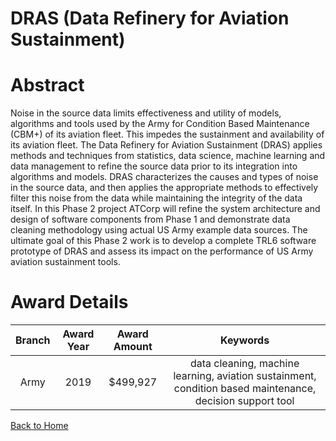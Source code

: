 
DRAS (Data Refinery for Aviation Sustainment)
=============================================

# Abstract


Noise in the source data limits effectiveness and utility of models, algorithms and tools used by the Army for Condition Based Maintenance (CBM+) of its aviation fleet. This impedes the sustainment and availability of its aviation fleet. The Data Refinery for Aviation Sustainment (DRAS) applies methods and techniques from statistics, data science, machine learning and data management to refine the source data prior to its integration into algorithms and models. DRAS characterizes the causes and types of noise in the source data, and then applies the appropriate methods to effectively filter this noise from the data while maintaining the integrity of the data itself. In this Phase 2 project ATCorp will refine the system architecture and design of software components from Phase 1 and demonstrate data cleaning methodology using actual US Army example data sources. The ultimate goal of this Phase 2 work is to develop a complete TRL6 software prototype of DRAS and assess its impact on the performance of US Army aviation sustainment tools.  

# Award Details

|Branch|Award Year|Award Amount|Keywords|
| :---: | :---: | :---: | :---: |
|Army|2019|$499,927|data cleaning, machine learning, aviation sustainment, condition based maintenance, decision support tool|
  
  


[Back to Home](https://github.com/chrischow/dod_sbir_awards#1100)